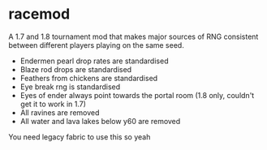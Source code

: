 # racemod
A 1.7 and 1.8 tournament mod that makes major sources of RNG consistent between different players playing on the same seed.

- Endermen pearl drop rates are standardised
- Blaze rod drops are standardised
- Feathers from chickens are standardised
- Eye break rng is standardised
- Eyes of ender always point towards the portal room (1.8 only, couldn't get it to work in 1.7)
- All ravines are removed
- All water and lava lakes below y60 are removed

You need legacy fabric to use this so yeah

